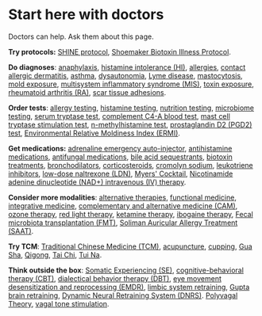 # Start here with doctors

Doctors can help. Ask them about this page.

**Try protocols:**
[SHINE protocol](../shine-protocol/),
[Shoemaker Biotoxin Illness Protocol](../shoemaker-biotoxin-illness-protocol/).

**Do diagnoses**:
[anaphylaxis](../anaphylaxis/),
[histamine intolerance (HI)](../histamine-intolerance/),
[allergies](../allergies/),
[contact allergic dermatitis](../contact-allergic-dermatitis/),
[asthma](../asthma/),
[dysautonomia](../dysautonomia/),
[Lyme disease](../lyme-disease/),
[mastocytosis](../mastocytosis/),
[mold exposure](../mold-exposure/),
[multisystem inflammatory syndrome (MIS)](../multisystem-inflammatory-syndrome/),
[toxin exposure](../toxin-exposure/),
[rheumatoid arthritis (RA)](../rheumatoid-arthritis/),
[scar tissue adhesions](../scar-tissue-adhesions/).

**Order tests**:
[allergy testing](../allergy-testing/),
[histamine testing](../histamine-testing/),
[nutrition testing](../nutrition-testing/),
[microbiome testing](../microbiome-testing/),
[serum tryptase test](../serum-tryptase-test/),
[complement C4-A blood test](../complement-c4-a-blood-test/),
[mast cell tryptase stimulation test](../mast-cell-tryptase-stimulation-test/),
[n-methylhistamine test](../n-methylhistamine-test/),
[prostaglandin D2 (PGD2) test](../prostaglandin-d2-test/),
[Environmental Relative Moldiness Index (ERMI)](../environmental-relative-moldiness-index/).

**Get medications:**
[adrenaline emergency auto-injector](../adrenaline-emergency-auto-injector/),
[antihistamine medications](../antihistamine-medications/),
[antifungal medications](../antifungal-medications/),
[bile acid sequestrants](../bile-acid-sequestrants/),
[biotoxin treatments](../biotoxin-treatments/),
[bronchodilators](../bronchodilators/),
[corticosteroids](../corticosteroids/),
[cromolyn sodium](../cromolyn-sodium/),
[leukotriene inhibitors](../leukotriene-inhibitors/),
[low-dose naltrexone (LDN)](../low-dose-naltrexone/),
[Myers' Cocktail](../myers-cocktail/),
[Nicotinamide adenine dinucleotide (NAD+) intravenous (IV) therapy](../nicotinamide-adenine-dinucleotide-intravenous-therapy/).

**Consider more modalities**:
[alternative therapies](../alternative-therapies/),
[functional medicine](../functional-medicine/),
[integrative medicine](../integrative-medicine/),
[complementary and alternative medicine (CAM)](../complementary-and-alternative-medicine/),
[ozone therapy](../ozone-therapy/),
[red light therapy](../red-light-therapy/),
[ketamine therapy](../ketamine-therapy/),
[ibogaine therapy](../ibogaine-therapy/),
[Fecal microbiota transplantation (FMT)](../fecal-microbiota-transplantation/),
[Soliman Auricular Allergy Treatment (SAAT)](../soliman-auricular-allergy-treatment/).

**Try TCM**:
[Traditional Chinese Medicine (TCM)](../traditional-chinese-medicine/),
[acupuncture](../acupuncture/),
[cupping](../cupping/),
[Gua Sha](../gua-sha/),
[Qigong](../qigong/),
[Tai Chi](../tai-chi/),
[Tui Na](../tui-na/).

**Think outside the box**:
[Somatic Experiencing (SE)](../somatic-experiencing/),
[cognitive-behavioral therapy (CBT)](../cognitive-behavioral-therapy/),
[dialectical behavior therapy (DBT)](../dialectical-behavior-therapy/),
[eye movement desensitization and reprocessing (EMDR)](../eye-movement-desensitization-and-reprocessing/),
[limbic system retraining](../limbic-system-retraining/),
[Gupta brain retraining](../gupta-brain-retraining/),
[Dynamic Neural Retraining System (DNRS)](../dynamic-neural-retraining-system/).
[Polyvagal Theory](../polyvagal-theory/),
[vagal tone stimulation](../vagal-tone-stimulation/).

